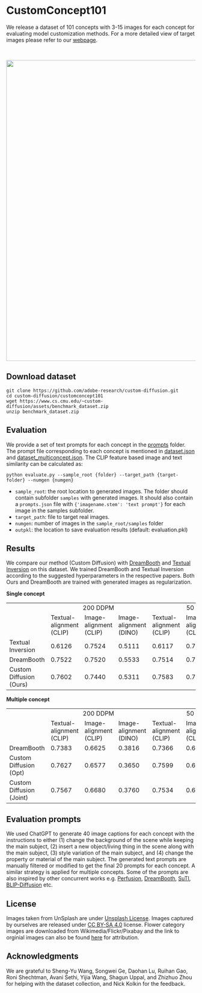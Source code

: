 # CustomConcept101

We release a dataset of 101 concepts with 3-15 images for each concept for evaluating model customization methods. For a more detailed view of target images please refer to our [webpage](https://www.cs.cmu.edu/~custom-diffusion/dataset.html). 

<br>
<div>
<p align="center">
<img src='../assets/sample_images.png' align="center" width=800>
</p>
</div>



## Download dataset

```
git clone https://github.com/adobe-research/custom-diffusion.git
cd custom-diffusion/customconcept101
wget https://www.cs.cmu.edu/~custom-diffusion/assets/benchmark_dataset.zip
unzip benchmark_dataset.zip
```

## Evaluation

We provide a set of text prompts for each concept in the [prompts](prompts/) folder. The prompt file corresponding to each concept is mentioned in [dataset.json](dataset.json) and [dataset_multiconcept.json](dataset_multiconcept.json). The CLIP feature based image and text similarity can be calculated as:

```
python evaluate.py --sample_root {folder} --target_path {target-folder} --numgen {numgen}
```

* `sample_root`: the root location to generated images. The folder should contain subfolder `samples` with  generated images. It should also contain a `prompts.json` file with `{'imagename.stem': 'text prompt'}` for each image in the samples subfolder.  
* `target_path`: file to target real images.
* `numgen`: number of images in the `sample_root/samples` folder
* `outpkl`: the location to save evaluation results (default: evaluation.pkl)

## Results
We compare our method (Custom Diffusion) with [DreamBooth](https://dreambooth.github.io) and [Textual Inversion](https://textual-inversion.github.io) on this dataset. We trained DreamBooth and Textual Inversion according to the suggested hyperparameters in the respective papers. Both Ours and DreamBooth are trained with generated images as regularization.

**Single concept**

<table>
  <tr>
    <td></td>
    <td colspan=3 align=center > 200 DDPM </td>
    <td colspan=3 align=center> 50 DDPM </td>
  </tr>
  <tr>
    <td></td>
    <td>Textual-alignment (CLIP)</td>
    <td>Image-alignment (CLIP)</td>
    <td>Image-alignment (DINO)</td>
    <td>Textual-alignment (CLIP)</td>
    <td>Image-alignment (CLIP)</td>
    <td>Image-alignment (DINO)</td>
  </tr>
  <tr>
    <td>Textual Inversion</td>
    <td> 0.6126 </td>
    <td> 0.7524 </td>
    <td> 0.5111 </td>
    <td> 0.6117 </td>
    <td> 0.7530 </td>
    <td> 0.5128 </td>
  </tr>
  <tr>
    <td>DreamBooth</td>
    <td> 0.7522  </td>
    <td> 0.7520 </td>
    <td> 0.5533 </td>
    <td> 0.7514  </td>
    <td> 0.7521 </td>
    <td> 0.5541  </td>
  </tr>
  <tr>
    <td> Custom Diffusion (Ours)</td>
    <td> 0.7602 </td>
    <td> 0.7440 </td>
    <td> 0.5311 </td>
    <td> 0.7583 </td>
    <td> 0.7456 </td>
    <td> 0.5335 </td>
  </tr>
</table>

**Multiple concept**

<table>
  <tr>
    <td></td>
    <td colspan=3 align=center > 200 DDPM </td>
    <td colspan=3 align=center> 50 DDPM </td>
  </tr>
  <tr>
    <td></td>
    <td>Textual-alignment (CLIP)</td>
    <td>Image-alignment (CLIP)</td>
    <td>Image-alignment (DINO)</td>
    <td>Textual-alignment (CLIP)</td>
    <td>Image-alignment (CLIP)</td>
    <td>Image-alignment (DINO)</td>
  </tr>
  <tr>
    <td>DreamBooth</td>
    <td> 0.7383 </td>
    <td> 0.6625 </td>
    <td> 0.3816 </td>
    <td> 0.7366 </td>
    <td> 0.6636 </td>
    <td> 0.3849 </td>
  </tr>
  <tr>
    <td>Custom Diffusion (Opt)</td>
    <td> 0.7627 </td>
    <td> 0.6577 </td>
    <td> 0.3650 </td>
    <td> 0.7599 </td>
    <td> 0.6595 </td>
    <td> 0.3684 </td>   
  </tr>
  <tr>
    <td> Custom Diffusion (Joint)</td>
    <td> 0.7567 </td>
    <td> 0.6680 </td>
    <td> 0.3760 </td>
    <td> 0.7534 </td>
    <td> 0.6704 </td>
    <td> 0.3799 </td>
  </tr>
</table>

## Evaluation prompts 
We used ChatGPT to generate 40 image captions for each concept with the instructions to either (1) change the background of the scene while keeping the main subject, (2) insert a new object/living thing in the scene along with the main subject, (3) style variation of the main subject, and (4) change the property or material of the main subject. The generated text prompts are manually filtered or modified to get the final 20 prompts for each concept. A similar strategy is applied for multiple concepts. Some of the prompts are also inspired by other concurrent works e.g. [Perfusion](https://research.nvidia.com/labs/par/Perfusion/), [DreamBooth](https://dreambooth.github.io), [SuTI](https://open-vision-language.github.io/suti/), [BLIP-Diffusion](https://dxli94.github.io/BLIP-Diffusion-website/) etc.
  


## License
Images taken from UnSplash are under [Unsplash License](https://unsplash.com/license). Images captured by ourselves are released under [CC BY-SA 4.0](https://creativecommons.org/licenses/by-sa/4.0/deed.en) license. Flower category images are downloaded from Wikimedia/Flickr/Pixabay and the link to orginial images can also be found [here](https://www.cs.cmu.edu/~custom-diffusion/assets/urls.txt) for attribution.   


## Acknowledgments
We are grateful to Sheng-Yu Wang, Songwei Ge, Daohan Lu, Ruihan Gao, Roni Shechtman, Avani Sethi, Yijia Wang, Shagun Uppal, and Zhizhuo Zhou for helping with the dataset collection, and Nick Kolkin for the feedback.

